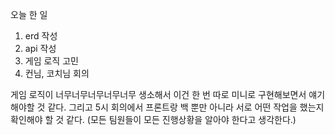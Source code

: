 
오늘 한 일

1. erd 작성
2. api 작성
3. 게임 로직 고민
4. 컨님, 코치님 회의

게임 로직이 너무너무너무너무너무 생소해서 이건 한 번 따로 미니로 구현해보면서 얘기해야할 것 같다.
그리고 5시 회의에서 프론트랑 백 뿐만 아니라 서로 어떤 작업을 했는지 확인해야 할 것 같다. (모든 팀원들이 모든 진행상황을 알아야 한다고 생각한다.)
